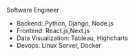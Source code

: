 Software Engineer

- Backend: Python, Django, Node.js
- Frontend: React.js,Next.js
- Data Visualization: Tableau, Highcharts
- Devops: Linux Server, Docker
